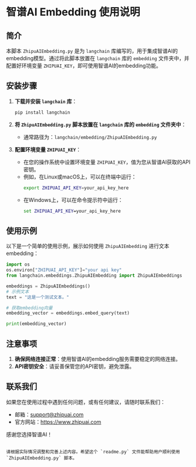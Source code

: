 # 智谱AI Embedding 使用说明

## 简介
本脚本 `ZhipuAIEmbedding.py` 是为 `langchain` 库编写的，用于集成智谱AI的embedding模型。通过将此脚本放置在 `langchain` 库的 `embedding` 文件夹中，并配置好环境变量 `ZHIPUAI_KEY`，即可使用智谱AI的embedding功能。

## 安装步骤

1. **下载并安装 `langchain` 库**：
   ```bash
   pip install langchain
   ```

2. **将 `ZhipuAIEmbedding.py` 脚本放置在 `langchain` 库的 `embedding` 文件夹中**：
   - 通常路径为：`langchain/embedding/ZhipuAIEmbedding.py`

3. **配置环境变量 `ZHIPUAI_KEY`**：
   - 在您的操作系统中设置环境变量 `ZHIPUAI_KEY`，值为您从智谱AI获取的API密钥。
   - 例如，在Linux或macOS上，可以在终端中运行：
     ```bash
     export ZHIPUAI_API_KEY=your_api_key_here
     ```
   - 在Windows上，可以在命令提示符中运行：
     ```cmd
     set ZHIPUAI_API_KEY=your_api_key_here
     ```

## 使用示例

以下是一个简单的使用示例，展示如何使用 `ZhipuAIEmbedding` 进行文本embedding：

```python
import os
os.environ["ZHIPUAI_API_KEY"]="your api key"
from langchain.embeddings.ZhipuAIEmbedding import ZhipuAIEmbeddings

embeddings = ZhipuAIEmbeddings()
# 示例文本
text = "这是一个测试文本。"

# 获取embedding向量
embedding_vector = embeddings.embed_query(text)

print(embedding_vector)
```

## 注意事项

1. **确保网络连接正常**：使用智谱AI的embedding服务需要稳定的网络连接。
2. **API密钥安全**：请妥善保管您的API密钥，避免泄露。

## 联系我们

如果您在使用过程中遇到任何问题，或有任何建议，请随时联系我们：
- 邮箱：support@zhipuai.com
- 官方网站：https://www.zhipuai.com

感谢您选择智谱AI！
```

请根据实际情况调整和完善上述内容。希望这个 `readme.py` 文件能帮助用户顺利使用 `ZhipuAIEmbedding.py` 脚本。
